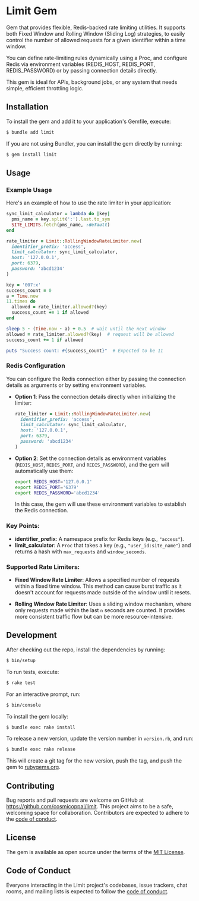 
# Limit Gem

Gem that provides flexible, Redis-backed rate limiting utilities. It supports both Fixed Window and Rolling Window (Sliding Log) strategies, to easily control the number of allowed requests for a given identifier within a time window.

You can define rate-limiting rules dynamically using a Proc, and configure Redis via environment variables (REDIS_HOST, REDIS_PORT, REDIS_PASSWORD) or by passing connection details directly.

This gem is ideal for APIs, background jobs, or any system that needs simple, efficient throttling logic.

## Installation

To install the gem and add it to your application's Gemfile, execute:

```bash
$ bundle add limit
```

If you are not using Bundler, you can install the gem directly by running:

```bash
$ gem install limit
```

## Usage

### Example Usage

Here's an example of how to use the rate limiter in your application:

```ruby
sync_limit_calculator = lambda do |key| 
  pms_name = key.split(':').last.to_sym
  SITE_LIMITS.fetch(pms_name, :default)
end

rate_limiter = Limit::RollingWindowRateLimiter.new(
  identifier_prefix: 'access', 
  limit_calculator: sync_limit_calculator,
  host: '127.0.0.1', 
  port: 6379, 
  password: 'abcd1234'
)

key = '007:x'
success_count = 0
a = Time.now
11.times do
  allowed = rate_limiter.allowed?(key)
  success_count += 1 if allowed
end

sleep 5 - (Time.now - a) + 0.5  # wait until the next window
allowed = rate_limiter.allowed?(key)  # request will be allowed
success_count += 1 if allowed

puts "Success count: #{success_count}"  # Expected to be 11
```

### Redis Configuration

You can configure the Redis connection either by passing the connection details as arguments or by setting environment variables.

- **Option 1**: Pass the connection details directly when initializing the limiter:

  ```ruby
  rate_limiter = Limit::RollingWindowRateLimiter.new(
    identifier_prefix: 'access', 
    limit_calculator: sync_limit_calculator,
    host: '127.0.0.1', 
    port: 6379, 
    password: 'abcd1234'
  )
  ```

- **Option 2**: Set the connection details as environment variables (`REDIS_HOST`, `REDIS_PORT`, and `REDIS_PASSWORD`), and the gem will automatically use them:

  ```bash
  export REDIS_HOST='127.0.0.1'
  export REDIS_PORT='6379'
  export REDIS_PASSWORD='abcd1234'
  ```

  In this case, the gem will use these environment variables to establish the Redis connection.

### Key Points:

- **identifier_prefix**: A namespace prefix for Redis keys (e.g., `"access"`).
- **limit_calculator**: A `Proc` that takes a key (e.g., `"user_id:site_name"`) and returns a hash with `max_requests` and `window_seconds`.

### Supported Rate Limiters:

- **Fixed Window Rate Limiter**:
  Allows a specified number of requests within a fixed time window. This method can cause burst traffic as it doesn't account for requests made outside of the window until it resets.

- **Rolling Window Rate Limiter**:
  Uses a sliding window mechanism, where only requests made within the last `n` seconds are counted. It provides more consistent traffic flow but can be more resource-intensive.

## Development

After checking out the repo, install the dependencies by running:

```bash
$ bin/setup
```

To run tests, execute:

```bash
$ rake test
```

For an interactive prompt, run:

```bash
$ bin/console
```

To install the gem locally:

```bash
$ bundle exec rake install
```

To release a new version, update the version number in `version.rb`, and run:

```bash
$ bundle exec rake release
```

This will create a git tag for the new version, push the tag, and push the gem to [rubygems.org](https://rubygems.org).

## Contributing

Bug reports and pull requests are welcome on GitHub at https://github.com/cosmicoppai/limit. This project aims to be a safe, welcoming space for collaboration. Contributors are expected to adhere to the [code of conduct](https://github.com/cosmicoppai/limit/blob/main/CODE_OF_CONDUCT.md).

## License

The gem is available as open source under the terms of the [MIT License](https://opensource.org/licenses/MIT).

## Code of Conduct

Everyone interacting in the Limit project's codebases, issue trackers, chat rooms, and mailing lists is expected to follow the [code of conduct](https://github.com/cosmicoppai/limit/blob/main/CODE_OF_CONDUCT.md).
